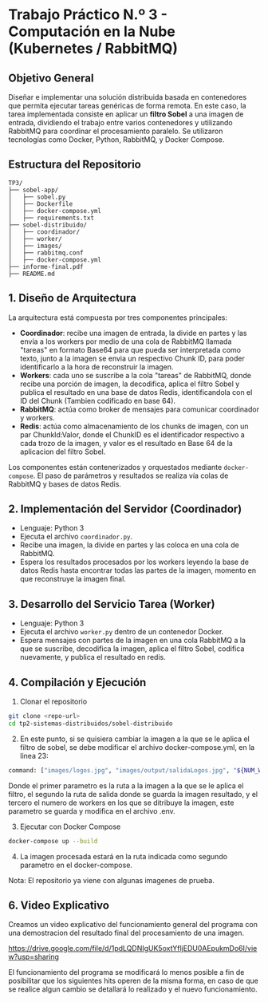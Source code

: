 # Trabajo Práctico N.º 3 - Computación en la Nube (Kubernetes / RabbitMQ)

## Objetivo General

Diseñar e implementar una solución distribuida basada en contenedores que permita ejecutar tareas genéricas de forma remota. En este caso, la tarea implementada consiste en aplicar un **filtro Sobel** a una imagen de entrada, dividiendo el trabajo entre varios contenedores y utilizando RabbitMQ para coordinar el procesamiento paralelo. Se utilizaron tecnologías como Docker, Python, RabbitMQ, y Docker Compose.

## Estructura del Repositorio

```
TP3/
├── sobel-app/
│   ├── sobel.py
│   ├── Dockerfile
│   ├── docker-compose.yml
│   ├── requirements.txt
├── sobel-distribuido/
│   ├── coordinador/
│   ├── worker/
│   ├── images/
│   ├── rabbitmq.conf
│   ├── docker-compose.yml
├── informe-final.pdf
├── README.md
```

## 1. Diseño de Arquitectura

La arquitectura está compuesta por tres componentes principales:

* **Coordinador**: recibe una imagen de entrada, la divide en partes y las envía a los workers por medio de una cola de RabbitMQ llamada "tareas" en formato Base64 para que pueda ser interpretada como texto, junto a la imagen se envia un respectivo Chunk ID, para poder identificarlo a la hora de reconstruir la imagen.
* **Workers**: cada uno se suscribe a la cola "tareas" de RabbitMQ, donde recibe una porción de imagen, la decodifica, aplica el filtro Sobel y publica el resultado en una base de datos Redis, identificandola con el ID del Chunk (Tambien codificado en base 64).
* **RabbitMQ**: actúa como broker de mensajes para comunicar coordinador y workers.
* **Redis**: actúa como almacenamiento de los chunks de imagen, con un par ChunkId:Valor, donde el ChunkID es el identificador respectivo a cada trozo de la imagen, y valor es el resultado en Base 64 de la aplicacion del filtro Sobel.

Los componentes están contenerizados y orquestados mediante `docker-compose`. El paso de parámetros y resultados se realiza vía colas de RabbitMQ y bases de datos Redis.

## 2. Implementación del Servidor (Coordinador)

* Lenguaje: Python 3
* Ejecuta el archivo `coordinador.py`.
* Recibe una imagen, la divide en partes y las coloca en una cola de RabbitMQ.
* Espera los resultados procesados por los workers leyendo la base de datos Redis hasta encontrar todas las partes de la imagen, momento en que reconstruye la imagen final.

## 3. Desarrollo del Servicio Tarea (Worker)

* Lenguaje: Python 3
* Ejecuta el archivo `worker.py` dentro de un contenedor Docker.
* Espera mensajes con partes de la imagen en una cola RabbitMQ a la que se suscribe, decodifica la imagen, aplica el filtro Sobel, codifica nuevamente, y publica el resultado en redis.

## 4. Compilación y Ejecución

1. Clonar el repositorio

```bash
git clone <repo-url>
cd tp2-sistemas-distribuidos/sobel-distribuido
```

2. En este punto, si se quisiera cambiar la imagen a la que se le aplica el filtro de sobel, se debe modificar el archivo docker-compose.yml, en la linea 23:
```bash
command: ["images/logos.jpg", "images/output/salidaLogos.jpg", "${NUM_WORKERS}"]  # imagen, salida, cantidad de workers
```
Donde el primer parametro es la ruta a la imagen a la que se le aplica el filtro, el segundo la ruta de salida donde se guarda la imagen resultado, y el tercero el numero de workers en los que se ditribuye la imagen, este parametro se guarda y modifica en el archivo .env.

3. Ejecutar con Docker Compose

```bash
docker-compose up --build
```

4. La imagen procesada estará en la ruta indicada como segundo parametro en el docker-compose.


Nota: El repositorio ya viene con algunas imagenes de prueba.

## 6. Video Explicativo

Creamos un video explicativo del funcionamiento general del programa con una demostracion del resultado final del procesamiento de una imagen.

https://drive.google.com/file/d/1pdLQDNIgUK5oxtYfljEDU0AEpukmDo6I/view?usp=sharing

El funcionamiento del programa se modificará lo menos posible a fin de posibilitar que los siguientes hits operen de la misma forma, en caso de que se realice algun cambio se detallará lo realizado y el nuevo funcionamiento.